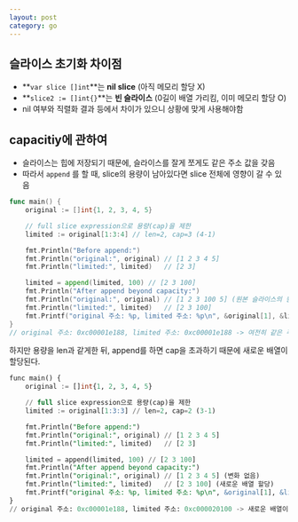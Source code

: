 ```yaml
---
layout: post
category: go
---
```


## 슬라이스 초기화 차이점

- **`var slice []int`**는 **nil slice** (아직 메모리 할당 X)
- **`slice2 := []int{}`**는 **빈 슬라이스** (0길이 배열 가리킴, 이미 메모리 할당 O)
- nil 여부와 직렬화 결과 등에서 차이가 있으니 상황에 맞게 사용해야함

## capacitiy에 관하여

- 슬라이스는 힙에 저장되기 때문에, 슬라이스를 잘게 쪼게도 같은 주소 값을 갖음
- 따라서 `append` 를 할 때, slice의 용량이 남아있다면 slice 전체에 영향이 갈 수 있음

```go
func main() {
	original := []int{1, 2, 3, 4, 5}

	// full slice expression으로 용량(cap)을 제한
	limited := original[1:3:4] // len=2, cap=3 (4-1)

	fmt.Println("Before append:")
	fmt.Println("original:", original) // [1 2 3 4 5]
	fmt.Println("limited:", limited)   // [2 3]

	limited = append(limited, 100) // [2 3 100]
	fmt.Println("After append beyond capacity:")
	fmt.Println("original:", original) // [1 2 3 100 5] (원본 슬라이스의 원소도 변경)
	fmt.Println("limited:", limited)   // [2 3 100]
	fmt.Printf("original 주소: %p, limited 주소: %p\n", &original[1], &limited[0])
}
// original 주소: 0xc00001e188, limited 주소: 0xc00001e188 -> 여전히 같은 주소
```

하지만 용량을 len과 같게한 뒤, append를 하면 cap을 초과하기 때문에 새로운 배열이 할당된다.

```sql
func main() {
	original := []int{1, 2, 3, 4, 5}

	// full slice expression으로 용량(cap)을 제한
	limited := original[1:3:3] // len=2, cap=2 (3-1)

	fmt.Println("Before append:")
	fmt.Println("original:", original) // [1 2 3 4 5]
	fmt.Println("limited:", limited)   // [2 3]

	limited = append(limited, 100) // [2 3 100]
	fmt.Println("After append beyond capacity:")
	fmt.Println("original:", original) // [1 2 3 4 5] (변화 없음)
	fmt.Println("limited:", limited)   // [2 3 100] (새로운 배열 할당)
	fmt.Printf("original 주소: %p, limited 주소: %p\n", &original[1], &limited[0])
}
// original 주소: 0xc00001e188, limited 주소: 0xc000020100 -> 새로운 배열이 할당되어서 다른 주소 
```
